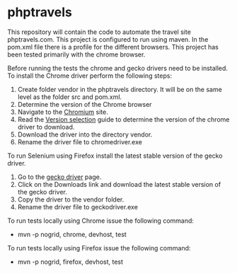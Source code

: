 # phptravels
This repository will contain the code to automate the travel site phptravels.com. This project is configured to run using maven.  In the pom.xml file there is a profile for the different browsers. This project has been tested primarily with the chrome browser. 

Before running the tests the chrome and gecko drivers need to be installed. To install the Chrome driver perform the following steps:

1. Create folder vendor in the phptravels directory. It will be on the same level as the folder src and pom.xml.
1. Determine the version of the Chrome browser 
1. Navigate to the [Chromium](http://chromedriver.chromium.org/home) site.
1. Read the [Version selection](http://chromedriver.chromium.org/downloads/version-selection) guide to determine the version of the chrome driver to download.
1. Download the driver into the directory vendor.
1. Rename the driver file to chromedriver.exe

To run Selenium using Firefox install the latest stable version of the gecko driver.

1. Go to the [gecko driver](https://github.com/mozilla/geckodriver/releases) page.
1. Click on the Downloads link and download the latest stable version of the gecko driver.
1. Copy the driver to the vendor folder.
1. Rename the driver file to geckodriver.exe
  
To run tests locally using Chrome issue the following command:
 - mvn -p nogrid, chrome, devhost, test

To run tests locally using Firefox issue the following command:
 - mvn -p nogrid, firefox, devhost, test

  
